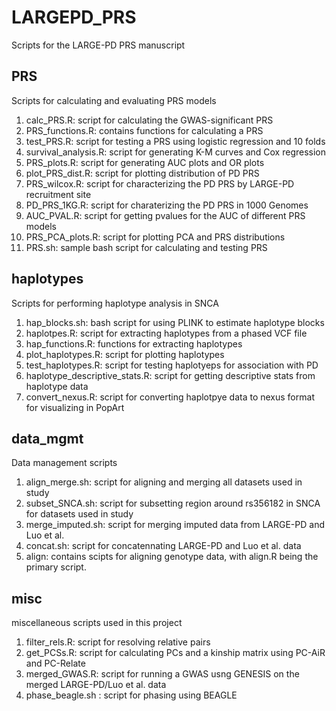 # LARGEPD_PRS
 Scripts for the LARGE-PD PRS manuscript

## PRS
 Scripts for calculating and evaluating PRS models
1. calc_PRS.R: script for calculating the GWAS-significant PRS
2. PRS_functions.R: contains functions for calculating a PRS
3. test_PRS.R: script for testing a PRS using logistic regression and 10 folds
4. survival_analysis.R: script for generating K-M curves and Cox regression
5. PRS_plots.R: script for generating AUC plots and OR plots
6. plot_PRS_dist.R: script for plotting distribution of PD PRS
7. PRS_wilcox.R: script for characterizing the PD PRS by LARGE-PD recruitment site
8. PD_PRS_1KG.R: script for charaterizing the PD PRS in 1000 Genomes
9. AUC_PVAL.R: script for getting pvalues for the AUC of different PRS models
10. PRS_PCA_plots.R: script for plotting PCA and PRS distributions
11. PRS.sh: sample bash script for calculating and testing PRS

## haplotypes
 Scripts for performing haplotype analysis in SNCA
1. hap_blocks.sh: bash script for using PLINK to estimate haplotype blocks
2. haplotpes.R: script for extracting haplotypes from a phased VCF file
3. hap_functions.R: functions for extracting haplotypes
4. plot_haplotypes.R: script for plotting haplotypes
5. test_haplotypes.R: script for testing haplotyeps for association with PD
6. haplotype_descriptive_stats.R: script for getting descriptive stats from haplotype data
7. convert_nexus.R: script for converting haplotpye data to nexus format for visualizing in PopArt

## data_mgmt
 Data management scripts
1. align_merge.sh: script for aligning and merging all datasets used in study
2. subset_SNCA.sh: script for subsetting region around rs356182 in SNCA for datasets used in study
3. merge_imputed.sh: script for merging imputed data from LARGE-PD and Luo et al.
4. concat.sh: script for concatennating LARGE-PD and Luo et al. data
5. align: contains scipts for aligning genotype data, with align.R being the primary script. 

## misc
 miscellaneous scripts used in this project
1. filter_rels.R: script for resolving relative pairs
2. get_PCSs.R: script for calculating PCs and a kinship matrix using PC-AiR and PC-Relate
3. merged_GWAS.R: script for running a GWAS usng GENESIS on the merged LARGE-PD/Luo et al. data
4. phase_beagle.sh : script for phasing using BEAGLE
